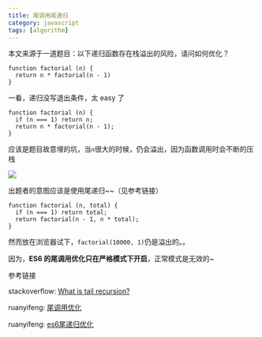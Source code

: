 ```yaml
---
title: 尾调用尾递归
category: javascript
tags: [algorithm]
---
```


本文来源于一道题目：以下递归函数存在栈溢出的风险，请问如何优化？

```
function factorial (n) {
  return n * factorial(n - 1)
}
```

<!-- more -->

一看，递归没写退出条件，太 easy 了

```
function factorial (n) {
  if (n === 1) return n;
  return n * factorial(n - 1);
}
```

应该是题目故意埋的坑，当`n`很大的时候，仍会溢出，因为函数调用时会不断的压栈

<img src="/images/captures/20171013_factorial.png">

出题者的意图应该是使用尾递归~~（见参考链接）

```
function factorial (n, total) {
  if (n === 1) return total;
  return factorial(n - 1, n * total);
}
```

然而放在浏览器试下，`factorial(10000, 1)`仍是溢出的。。

因为，**ES6 的尾调用优化只在严格模式下开启**，正常模式是无效的~



参考链接

stackoverflow: [What is tail recursion?](https://stackoverflow.com/questions/33923/what-is-tail-recursion)

ruanyifeng: [尾调用优化](http://www.ruanyifeng.com/blog/2015/04/tail-call.html)

ruanyifeng: [es6尾递归优化](http://es6.ruanyifeng.com/#docs/function#尾递归优化的实现)

